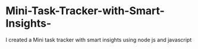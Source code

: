 # Mini-Task-Tracker-with-Smart-Insights-
I created a Mini task tracker with smart insights using node js and javascript
